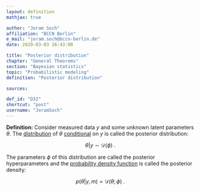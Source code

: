 ```yaml
---
layout: definition
mathjax: true

author: "Joram Soch"
affiliation: "BCCN Berlin"
e_mail: "joram.soch@bccn-berlin.de"
date: 2020-03-03 16:43:00

title: "Posterior distribution"
chapter: "General Theorems"
section: "Bayesian statistics"
topic: "Probabilistic modeling"
definition: "Posterior distribution"

sources:

def_id: "D32"
shortcut: "post"
username: "JoramSoch"
---
```



**Definition:** Consider measured data $y$ and some unknown latent parameters $\theta$. The [distribution](/D/dist) of $\theta$ [conditional](/D/dist-cond) on $y$ is called the posterior distribution:

$$ \label{eq:post}
\theta|y \sim \mathcal{D}(\phi) \; .
$$

The parameters $\phi$ of this distribution are called the posterior hyperparameters and the [probability density function](/D/pdf) is called the posterior density:

$$ \label{eq:prior-pdf}
p(\theta|y,m) = \mathcal{D}(\theta; \phi) \; .
$$